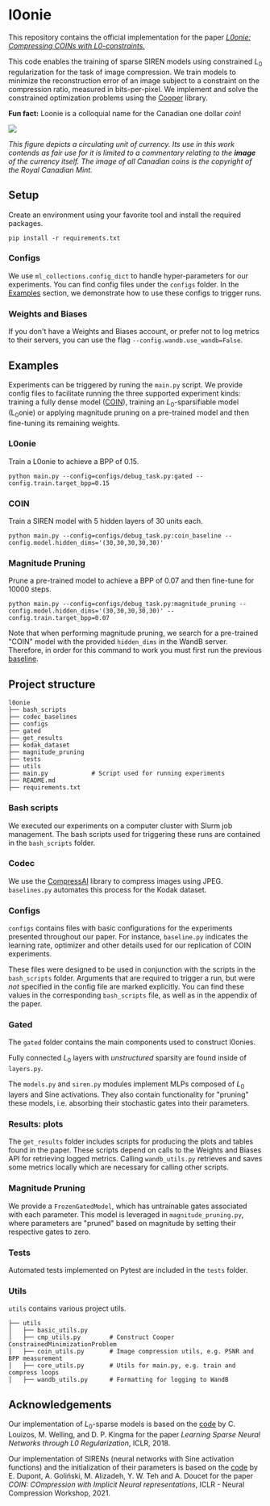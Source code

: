 # l0onie

This repository contains the official implementation for the paper *[L0onie: Compressing COINs with L0-constraints.](https://arxiv.org/abs/2207.04144)*


This code enables the training of sparse SIREN models using constrained $L_0$
regularization for the task of image compression. We train models to minimize the 
reconstruction error of an image subject to a constraint on the compression ratio, measured
in bits-per-pixel. We implement and solve the constrained optimization problems using
the [Cooper](https://github.com/cooper-org/cooper) library.

**Fun fact:** Loonie is a colloquial name for the Canadian one dollar *coin*!

![](https://i.imgur.com/0pRCx4X.png)


*This figure depicts a circulating unit of currency. Its use in this work contends as fair
use for it is limited to a commentary relating to the **image** of the
currency itself. The image of all Canadian coins is the copyright of
the Royal Canadian Mint.*

## Setup

Create an environment using your favorite tool and install the required packages.

```pip install -r requirements.txt```

### Configs

We use `ml_collections.config_dict` to handle hyper-parameters for our experiments.
You can find config files under the `configs` folder.
In the [Examples](#examples) section, we demonstrate how to use these configs to trigger runs.

### Weights and Biases

If you don't have a Weights and Biases account, or prefer not to log metrics to
their servers, you can use the flag `--config.wandb.use_wandb=False`.


## Examples

Experiments can be triggered by runing the `main.py` script. We provide config
files to facilitate running the three supported experiment kinds:
training a fully dense model ([COIN](https://github.com/EmilienDupont/coin)),
training an $L_0$-sparsifiable model (L$_0$onie) or applying magnitude pruning on a
pre-trained model and then fine-tuning its remaining weights.

### L0onie
Train a L0onie to achieve a BPP of 0.15.
```
python main.py --config=configs/debug_task.py:gated --config.train.target_bpp=0.15
```

### COIN
Train a SIREN model with 5 hidden layers of 30 units each.

```
python main.py --config=configs/debug_task.py:coin_baseline --config.model.hidden_dims='(30,30,30,30,30)'
```

### Magnitude Pruning
Prune a pre-trained model to achieve a BPP of 0.07 and then fine-tune for 10000
steps.

```
python main.py --config=configs/debug_task.py:magnitude_pruning --config.model.hidden_dims='(30,30,30,30,30)' --config.train.target_bpp=0.07
```

Note that when performing magnitude pruning, we search for a pre-trained "COIN" model with the provided `hidden_dims`
in the WandB server. Therefore, in order for this command to
work you must first run the previous [baseline](#coin).

## Project structure

```
l0onie
├── bash_scripts
├── codec_baselines
├── configs
├── gated
├── get_results
├── kodak_dataset
├── magnitude_pruning
├── tests
├── utils
├── main.py            # Script used for running experiments
├── README.md
├── requirements.txt
```


### Bash scripts

We executed our experiments on a computer cluster with Slurm job management. The bash scripts used for triggering these runs are contained in the `bash_scripts` folder.

### Codec

We use the [CompressAI](https://interdigitalinc.github.io/CompressAI/) library to
compress images using JPEG. `baselines.py` automates this process for the Kodak dataset.


### Configs

`configs` contains files with basic configurations for the experiments presented throughout our paper.
For instance, `baseline.py` indicates the learning rate, optimizer and other details used
for our replication of COIN experiments.

These files were designed to be used in conjunction with the scripts in
the `bash_scripts` folder. Arguments that are required to trigger a run, but
were *not* specified in the config file are marked explicitly. You can find these
values in the corresponding `bash_scripts` file, as well as in the appendix of the
paper.



### Gated
The `gated` folder contains the main components used to construct l0onies.

Fully connected $L_0$ layers with *unstructured* sparsity are found inside of `layers.py`.

The `models.py` and `siren.py` modules implement MLPs composed of $L_0$ layers and Sine activations.
They also contain functionality for "pruning" these models, i.e. absorbing their
stochastic gates into their parameters.


### Results: plots

The `get_results` folder includes scripts for producing the plots and tables found in the paper.
These scripts depend on calls to the Weights and Biases API for retrieving logged metrics.
Calling `wandb_utils.py` retrieves and saves some metrics locally which are necessary for calling other scripts.

### Magnitude Pruning

We provide a `FrozenGatedModel`, which has untrainable gates associated with
each parameter. This model is leveraged in `magnitude_pruning.py`, where parameters
are "pruned" based on magnitude by setting their respective gates to zero.


### Tests

Automated tests implemented on Pytest are included in the `tests` folder.

### Utils

`utils` contains various project utils.

```
├── utils
│   ├── basic_utils.py
│   ├── cmp_utils.py        # Construct Cooper ConstrainedMinimizationProblem
│   ├── coin_utils.py       # Image compression utils, e.g. PSNR and BPP measurement
│   ├── core_utils.py       # Utils for main.py, e.g. train and compress loops
│   ├── wandb_utils.py      # Formatting for logging to WandB
```

## Acknowledgements
Our implementation of $L_0$-sparse models is based on the [code](https://github.com/AMLab-Amsterdam/L0_regularization)
by C. Louizos, M. Welling, and D. P. Kingma for the paper *Learning Sparse Neural Networks through L0 Regularization*, ICLR, 2018.

Our implementation of SIRENs (neural networks with Sine activation functions) and the initialization of their parameters is based on the [code](https://github.com/EmilienDupont/coin) by E. Dupont, A. Goliński, M. Alizadeh, Y. W. Teh and A. Doucet for the paper *COIN: COmpression with Implicit Neural representations*, ICLR - Neural Compression Workshop, 2021.
